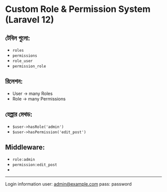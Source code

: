 # Custom Role & Permission System (Laravel 12)

## টেবিল গুলো:
- `roles`
- `permissions`
- `role_user`
- `permission_role`

## রিলেশন:
- User -> many Roles
- Role -> many Permissions

## হেল্পার মেথড:
- `$user->hasRole('admin')`
- `$user->hasPermission('edit_post')`

## Middleware:
- `role:admin`
- `permission:edit_post`
- 
*****************************************************************************
Login information
user:  admin@example.com
pass:  password